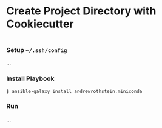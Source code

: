 

# Create Project Directory with Cookiecutter

```
```

### Setup `~/.ssh/config`

...

### Install Playbook

```
$ ansible-galaxy install andrewrothstein.miniconda
```

### Run

...